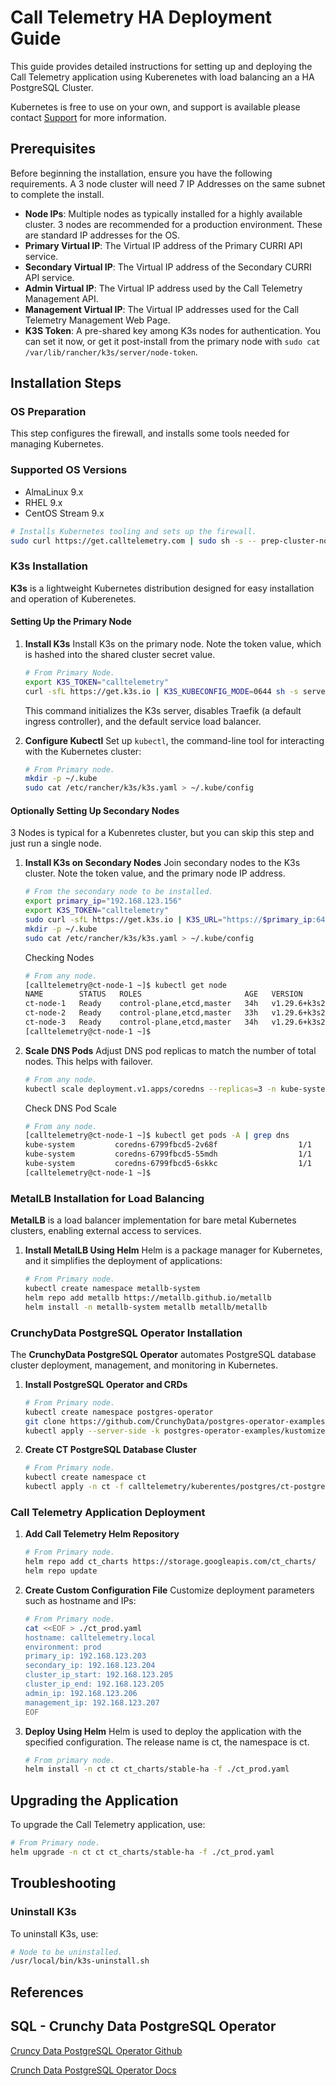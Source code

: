 
# Call Telemetry HA Deployment Guide

This guide provides detailed instructions for setting up and deploying the Call Telemetry application using Kuberenetes with load balancing an a HA PostgreSQL Cluster.

Kubernetes is free to use on your own, and support is available please contact [Support](mailto:jason@calltelelemetry.com) for more information.

## Prerequisites

Before beginning the installation, ensure you have the following requirements. A 3 node cluster will need 7 IP Addresses on the same subnet to complete the install.

- **Node IPs**: Multiple nodes as typically installed for a highly available cluster. 3 nodes are recommended for a production environment. These are standard IP addresses for the OS.
- **Primary Virtual IP**: The Virtual IP address of the Primary CURRI API service.
- **Secondary Virtual IP**: The Virtual IP address of the Secondary CURRI API service.
- **Admin Virtual IP**: The Virtual IP address used by the Call Telemetry Management API.
- **Management Virtual IP**: The Virtual IP addresses used for the Call Telemetry Management Web Page.
- **K3S Token**: A pre-shared key among K3s nodes for authentication. You can set it now, or get it post-install from the primary node with `sudo cat /var/lib/rancher/k3s/server/node-token`.

## Installation Steps

### OS Preparation

This step configures the firewall, and installs some tools needed for managing Kubernetes.

### Supported OS Versions

- AlmaLinux 9.x
- RHEL 9.x
- CentOS Stream 9.x

```bash
# Installs Kubernetes tooling and sets up the firewall.
sudo curl https://get.calltelemetry.com | sudo sh -s -- prep-cluster-node
```

### K3s Installation

**K3s** is a lightweight Kubernetes distribution designed for easy installation and operation of Kuberenetes.

#### Setting Up the Primary Node

1. **Install K3s**
   Install K3s on the primary node. Note the token value, which is hashed into the shared cluster secret value.

   ```bash
   # From Primary Node.
   export K3S_TOKEN="calltelemetry"
   curl -sfL https://get.k3s.io | K3S_KUBECONFIG_MODE=0644 sh -s server --cluster-init --disable traefik --disable servicelb
   ```

   This command initializes the K3s server, disables Traefik (a default ingress controller), and the default service load balancer.

2. **Configure Kubectl**
   Set up `kubectl`, the command-line tool for interacting with the Kubernetes cluster:

   ```bash
   # From Primary node.
   mkdir -p ~/.kube
   sudo cat /etc/rancher/k3s/k3s.yaml > ~/.kube/config
   ```

#### Optionally Setting Up Secondary Nodes

3 Nodes is typical for a Kubenretes cluster, but you can skip this step and just run a single node.

1. **Install K3s on Secondary Nodes**
   Join secondary nodes to the K3s cluster. Note the token value, and the primary node IP address.

   ```bash
   # From the secondary node to be installed.
   export primary_ip="192.168.123.156"
   export K3S_TOKEN="calltelemetry"
   sudo curl -sfL https://get.k3s.io | K3S_URL="https://$primary_ip:6443" K3S_KUBECONFIG_MODE=0644 sh -s server --disable traefik --disable servicelb
   mkdir -p ~/.kube
   sudo cat /etc/rancher/k3s/k3s.yaml > ~/.kube/config
   ```

   Checking Nodes

    ```bash
    # From any node.
    [calltelemetry@ct-node-1 ~]$ kubectl get node
    NAME        STATUS   ROLES                       AGE   VERSION
    ct-node-1   Ready    control-plane,etcd,master   34h   v1.29.6+k3s2
    ct-node-2   Ready    control-plane,etcd,master   33h   v1.29.6+k3s2
    ct-node-3   Ready    control-plane,etcd,master   34h   v1.29.6+k3s2
    [calltelemetry@ct-node-1 ~]$
    ```

2. **Scale DNS Pods**
   Adjust DNS pod replicas to match the number of total nodes. This helps with failover.

   ```bash
   # From any node.
   kubectl scale deployment.v1.apps/coredns --replicas=3 -n kube-system
   ```

   Check DNS Pod Scale

    ```bash
    # From any node.
    [calltelemetry@ct-node-1 ~]$ kubectl get pods -A | grep dns
    kube-system         coredns-6799fbcd5-2v68f                  1/1     Running     0                   13m
    kube-system         coredns-6799fbcd5-55mdh                  1/1     Running     0                   13m
    kube-system         coredns-6799fbcd5-6skkc                  1/1     Running     2 (<invalid> ago)   34h
    [calltelemetry@ct-node-1 ~]$
    ```


### MetalLB Installation for Load Balancing

**MetalLB** is a load balancer implementation for bare metal Kubernetes clusters, enabling external access to services.


1. **Install MetalLB Using Helm**
   Helm is a package manager for Kubernetes, and it simplifies the deployment of applications:

   ```bash
   # From Primary node.
   kubectl create namespace metallb-system
   helm repo add metallb https://metallb.github.io/metallb
   helm install -n metallb-system metallb metallb/metallb
   ```

### CrunchyData PostgreSQL Operator Installation

The **CrunchyData PostgreSQL Operator** automates PostgreSQL database cluster deployment, management, and monitoring in Kubernetes.

1. **Install PostgreSQL Operator and CRDs**

   ```bash
   # From Primary node.
   kubectl create namespace postgres-operator
   git clone https://github.com/CrunchyData/postgres-operator-examples.git
   kubectl apply --server-side -k postgres-operator-examples/kustomize/install/default
   ```

2. **Create CT PostgreSQL Database Cluster**

   ```bash
   # From Primary node.
   kubectl create namespace ct
   kubectl apply -n ct -f calltelemetry/kuberentes/postgres/ct-postgres.yaml
   ```

### Call Telemetry Application Deployment

1. **Add Call Telemetry Helm Repository**

   ```bash
   # From Primary node.
   helm repo add ct_charts https://storage.googleapis.com/ct_charts/
   helm repo update
   ```

2. **Create Custom Configuration File**
   Customize deployment parameters such as hostname and IPs:

   ```bash
   # From Primary node.
   cat <<EOF > ./ct_prod.yaml
   hostname: calltelemetry.local
   environment: prod
   primary_ip: 192.168.123.203
   secondary_ip: 192.168.123.204
   cluster_ip_start: 192.168.123.205
   cluster_ip_end: 192.168.123.205
   admin_ip: 192.168.123.206
   management_ip: 192.168.123.207
   EOF
   ```

3. **Deploy Using Helm**
   Helm is used to deploy the application with the specified configuration. The release name is ct, the namespace is ct.

   ```bash
   # From primary node.
   helm install -n ct ct ct_charts/stable-ha -f ./ct_prod.yaml
   ```

## Upgrading the Application

To upgrade the Call Telemetry application, use:

```bash
# From Primary node.
helm upgrade -n ct ct ct_charts/stable-ha -f ./ct_prod.yaml
```

## Troubleshooting

### Uninstall K3s

To uninstall K3s, use:

```bash
# Node to be uninstalled.
/usr/local/bin/k3s-uninstall.sh
```

## References

## SQL - Crunchy Data PostgreSQL Operator

[Cruncy Data PostgreSQL Operator Github](https://github.com/CrunchyData/postgres-operator)

[Crunch Data PostgreSQL Operator Docs](https://access.crunchydata.com/documentation/postgres-operator/latest)

